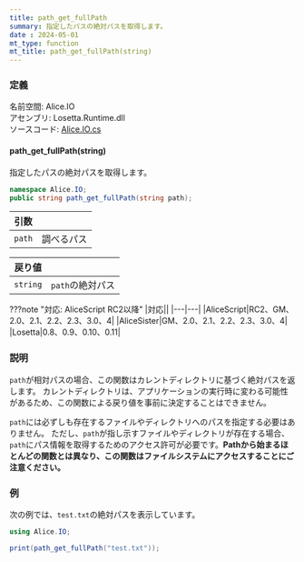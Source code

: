 ```yaml
---
title: path_get_fullPath
summary: 指定したパスの絶対パスを取得します。
date : 2024-05-01
mt_type: function
mt_title: path_get_fullPath(string)
---
```


### 定義
名前空間: Alice.IO<br/>
アセンブリ: Losetta.Runtime.dll<br/>
ソースコード: [Alice.IO.cs](https://github.com/WSOFT-Project/Losetta/blob/master/Losetta.Runtime/Alice.IO.cs)

#### path_get_fullPath(string)

指定したパスの絶対パスを取得します。

```cs title="AliceScript"
namespace Alice.IO;
public string path_get_fullPath(string path);
```

|引数| |
|-|-|
|`path`|調べるパス|

|戻り値| |
|-|-|
|`string`|`path`の絶対パス|

???note "対応: AliceScript RC2以降"
    |対応||
    |---|---|
    |AliceScript|RC2、GM、2.0、2.1、2.2、2.3、3.0、4|
    |AliceSister|GM、2.0、2.1、2.2、2.3、3.0、4|
    |Losetta|0.8、0.9、0.10、0.11|

### 説明
`path`が相対パスの場合、この関数はカレントディレクトリに基づく絶対パスを返します。
カレントディレクトリは、アプリケーションの実行時に変わる可能性があるため、この関数による戻り値を事前に決定することはできません。

`path`には必ずしも存在するファイルやディレクトリへのパスを指定する必要はありません。
ただし、`path`が指し示すファイルやディレクトリが存在する場合、`path`にパス情報を取得するためのアクセス許可が必要です。**Pathから始まるほとんどの関数とは異なり、この関数はファイルシステムにアクセスすることにご注意ください。**

### 例
次の例では、`test.txt`の絶対パスを表示しています。

```cs title="AliceScript"
using Alice.IO;

print(path_get_fullPath("test.txt"));
```